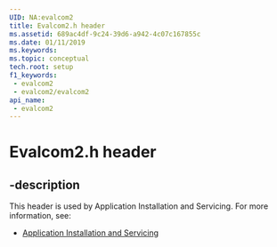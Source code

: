 ```yaml
---
UID: NA:evalcom2
title: Evalcom2.h header
ms.assetid: 689ac4df-9c24-39d6-a942-4c07c167855c
ms.date: 01/11/2019
ms.keywords: 
ms.topic: conceptual
tech.root: setup
f1_keywords:
 - evalcom2
 - evalcom2/evalcom2
api_name:
 - evalcom2
---
```


# Evalcom2.h header


## -description

This header is used by Application Installation and Servicing. For more information, see:

- [Application Installation and Servicing](../_setup/index.md)

